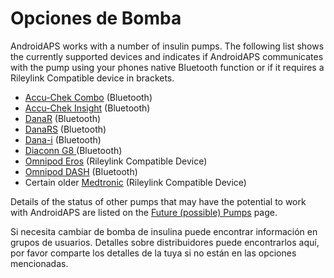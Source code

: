# Opciones de Bomba

AndroidAPS works with a number of insulin pumps. The following list shows the currently supported devices and indicates if AndroidAPS communicates with the pump using your phones native Bluetooth function or if it requires a Rileylink Compatible device in brackets.

- [Accu-Chek Combo](../Configuration/Accu-Chek-Combo-Pump.md) (Bluetooth)
- [Accu-Chek Insight](../Configuration/Accu-Chek-Insight-Pump.md) (Bluetooth)
- [DanaR](../Configuration/DanaR-Insulin-Pump.md) (Bluetooth)
- [DanaRS](../Configuration/DanaRS-Insulin-Pump.md) (Bluetooth)
- [Dana-i](../Configuration/DanaRS-Insulin-Pump.md) (Bluetooth)
- [Diaconn G8 ](../Configuration/DiaconnG8.md) (Bluetooth)
- [Omnipod Eros](../Configuration/OmnipodEros.md) (Rileylink Compatible Device)
- [Omnipod DASH](../Configuration/OmnipodDASH.md) (Bluetooth)
- Certain older [Medtronic](../Configuration/MedtronicPump.md) (Rileylink Compatible Device)

Details of the status of other pumps that may have the potential to work with AndroidAPS are listed on the [Future (possible) Pumps](Future-possible-Pump-Drivers.md) page.

Si necesita cambiar de bomba de insulina puede encontrar información en grupos de usuarios. Detalles sobre distribuidores puede encontrarlos aquí, por favor comparte los detalles de la tuya si no están en las opciones mencionadas.